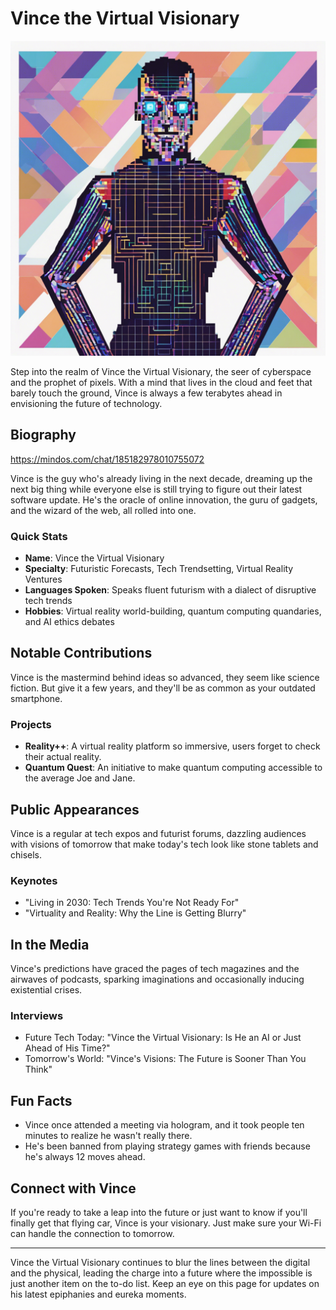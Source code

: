 # Vince the Virtual Visionary
![Vince's Roundtable Logo](branding/VincetheVirtualVisionary.png)


Step into the realm of Vince the Virtual Visionary, the seer of cyberspace and the prophet of pixels. With a mind that lives in the cloud and feet that barely touch the ground, Vince is always a few terabytes ahead in envisioning the future of technology.

## Biography
https://mindos.com/chat/185182978010755072

Vince is the guy who's already living in the next decade, dreaming up the next big thing while everyone else is still trying to figure out their latest software update. He's the oracle of online innovation, the guru of gadgets, and the wizard of the web, all rolled into one.

### Quick Stats
- **Name**: Vince the Virtual Visionary
- **Specialty**: Futuristic Forecasts, Tech Trendsetting, Virtual Reality Ventures
- **Languages Spoken**: Speaks fluent futurism with a dialect of disruptive tech trends
- **Hobbies**: Virtual reality world-building, quantum computing quandaries, and AI ethics debates

## Notable Contributions

Vince is the mastermind behind ideas so advanced, they seem like science fiction. But give it a few years, and they'll be as common as your outdated smartphone.

### Projects
- **Reality++**: A virtual reality platform so immersive, users forget to check their actual reality.
- **Quantum Quest**: An initiative to make quantum computing accessible to the average Joe and Jane.

## Public Appearances

Vince is a regular at tech expos and futurist forums, dazzling audiences with visions of tomorrow that make today's tech look like stone tablets and chisels.

### Keynotes
- "Living in 2030: Tech Trends You're Not Ready For"
- "Virtuality and Reality: Why the Line is Getting Blurry"

## In the Media

Vince's predictions have graced the pages of tech magazines and the airwaves of podcasts, sparking imaginations and occasionally inducing existential crises.

### Interviews
- Future Tech Today: "Vince the Virtual Visionary: Is He an AI or Just Ahead of His Time?"
- Tomorrow's World: "Vince's Visions: The Future is Sooner Than You Think"

## Fun Facts

- Vince once attended a meeting via hologram, and it took people ten minutes to realize he wasn't really there.
- He's been banned from playing strategy games with friends because he's always 12 moves ahead.

## Connect with Vince

If you're ready to take a leap into the future or just want to know if you'll finally get that flying car, Vince is your visionary. Just make sure your Wi-Fi can handle the connection to tomorrow.

---

Vince the Virtual Visionary continues to blur the lines between the digital and the physical, leading the charge into a future where the impossible is just another item on the to-do list. Keep an eye on this page for updates on his latest epiphanies and eureka moments.
